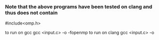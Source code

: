 ### Note that the above programs have been tested on clang and thus does not contain 
 #include<omp.h>

to run on gcc 
gcc <input.c> -o <opfile> -fopenmp
to run on clang
gcc <input.c> -o <opfile>